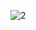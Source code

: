 ![2](https://github.com/cyber-robot1/Mastering-4-critical-SKILLS-using-CPP-17-course/assets/76911827/86c84ca8-d067-472b-9068-b0b3cf162b47)
